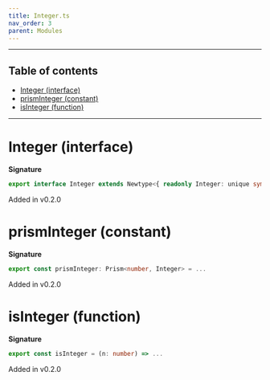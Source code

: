 ```yaml
---
title: Integer.ts
nav_order: 3
parent: Modules
---
```


---

<h2 class="text-delta">Table of contents</h2>

- [Integer (interface)](#integer-interface)
- [prismInteger (constant)](#prisminteger-constant)
- [isInteger (function)](#isinteger-function)

---

# Integer (interface)

**Signature**

```ts
export interface Integer extends Newtype<{ readonly Integer: unique symbol }, number> {}
```

Added in v0.2.0

# prismInteger (constant)

**Signature**

```ts
export const prismInteger: Prism<number, Integer> = ...
```

Added in v0.2.0

# isInteger (function)

**Signature**

```ts
export const isInteger = (n: number) => ...
```

Added in v0.2.0
